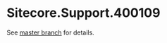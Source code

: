 # Sitecore.Support.400109

See [master branch](https://github.com/sitecoresupport/Sitecore.Support.400109) for details.